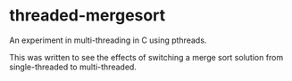 # threaded-mergesort
An experiment in multi-threading in C using pthreads.

This was written to see the effects of switching
a merge sort solution from single-threaded to multi-threaded.
